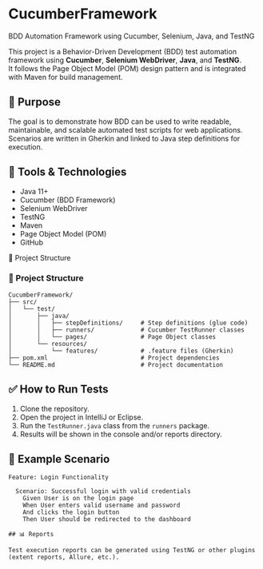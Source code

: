 # CucumberFramework
BDD Automation Framework using Cucumber, Selenium, Java, and TestNG


This project is a Behavior-Driven Development (BDD) test automation framework using **Cucumber**, **Selenium WebDriver**, **Java**, and **TestNG**.  
It follows the Page Object Model (POM) design pattern and is integrated with Maven for build management.

## 🧪 Purpose

The goal is to demonstrate how BDD can be used to write readable, maintainable, and scalable automated test scripts for web applications.  
Scenarios are written in Gherkin and linked to Java step definitions for execution.

## 🚀 Tools & Technologies

- Java 11+
- Cucumber (BDD Framework)
- Selenium WebDriver
- TestNG
- Maven
- Page Object Model (POM)
- GitHub

📁 Project Structure
### 📁 Project Structure

```
CucumberFramework/
├── src/
│   └── test/
│       ├── java/
│       │   ├── stepDefinitions/     # Step definitions (glue code)
│       │   ├── runners/             # Cucumber TestRunner classes
│       │   └── pages/               # Page Object classes
│       └── resources/
│           └── features/            # .feature files (Gherkin)
├── pom.xml                          # Project dependencies
└── README.md                        # Project documentation
```


## ✅ How to Run Tests

1. Clone the repository.
2. Open the project in IntelliJ or Eclipse.
3. Run the `TestRunner.java` class from the `runners` package.
4. Results will be shown in the console and/or reports directory.

## 📌 Example Scenario

```gherkin
Feature: Login Functionality

  Scenario: Successful login with valid credentials
    Given User is on the login page
    When User enters valid username and password
    And clicks the login button
    Then User should be redirected to the dashboard

## 📊 Reports

Test execution reports can be generated using TestNG or other plugins (extent reports, Allure, etc.).



